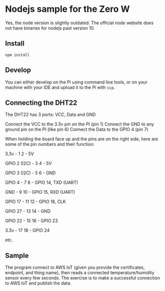 # Nodejs sample for the Zero W

Yes, the node version is slightly outdated. The official node website does not have binaries for nodejs past version 10.

## Install

`npm install`

## Develop

You can either develop on the Pi using command line tools, or on your machine with your IDE and upload it to the Pi with `scp`.

## Connecting the DHT22

The DHT22 has 3 ports: VCC, Data and GND

Connect the VCC to the 3.3v pin on the PI (pin 1)
Connect the GND to any ground pin on the PI (like pin 6)
Connect the Data to the GPIO 4 (pin 7)

When holding the board face up and the pins are on the right side, here are some of the pin numbers and their function:

3.3v         -  1  2 - 5V

GPIO 2 (I2C) -  3  4 - 5V

GPIO 3 (I2C) -  5  6 - GND

GPIO 4       -  7  8 - GPIO 14, TXD (UART)

GND          -  9 10 - GPIO 15, RXD (UART)

GPIO 17      - 11 12 - GPIO 18, CLK

GPIO 27      - 13 14 - GND

GPIO 22      - 15 16 - GPIO 23

3.3v         - 17 18 - GPIO 24

etc.


## Sample

The program connect to AWS IoT (given you provide the certificates, endpoint, and thing name), then reads a connected temperature/humidity sensor every few seconds. The exercise is to make a successful connection to AWS IoT and publish the data.
